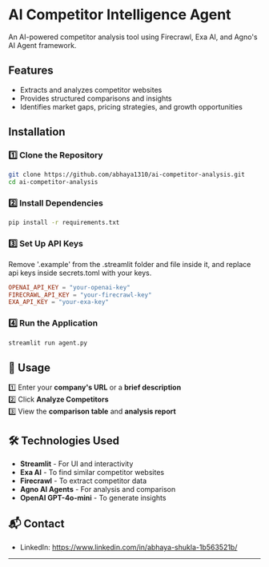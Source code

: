 # AI Competitor Intelligence Agent  

An AI-powered competitor analysis tool using Firecrawl, Exa AI, and Agno's AI Agent framework.  

## Features  

- Extracts and analyzes competitor websites  
- Provides structured comparisons and insights  
- Identifies market gaps, pricing strategies, and growth opportunities  

## Installation  

### 1️⃣ Clone the Repository  

```bash
git clone https://github.com/abhaya1310/ai-competitor-analysis.git
cd ai-competitor-analysis
```

### 2️⃣ Install Dependencies  

```bash
pip install -r requirements.txt
```

### 3️⃣ Set Up API Keys  

Remove '.example' from the .streamlit folder and file inside it, and replace api keys inside secrets.toml with your keys. 

```toml
OPENAI_API_KEY = "your-openai-key"
FIRECRAWL_API_KEY = "your-firecrawl-key"
EXA_API_KEY = "your-exa-key"
```

### 4️⃣ Run the Application  

```bash
streamlit run agent.py
```

## 🎯 Usage  

1️⃣ Enter your **company's URL** or a **brief description**  
2️⃣ Click **Analyze Competitors**  
3️⃣ View the **comparison table** and **analysis report**  

## 🛠 Technologies Used  

- **Streamlit** - For UI and interactivity  
- **Exa AI** - To find similar competitor websites  
- **Firecrawl** - To extract competitor data  
- **Agno AI Agents** - For analysis and comparison  
- **OpenAI GPT-4o-mini** - To generate insights  

## 📬 Contact  
 
- LinkedIn: https://www.linkedin.com/in/abhaya-shukla-1b563521b/

---

